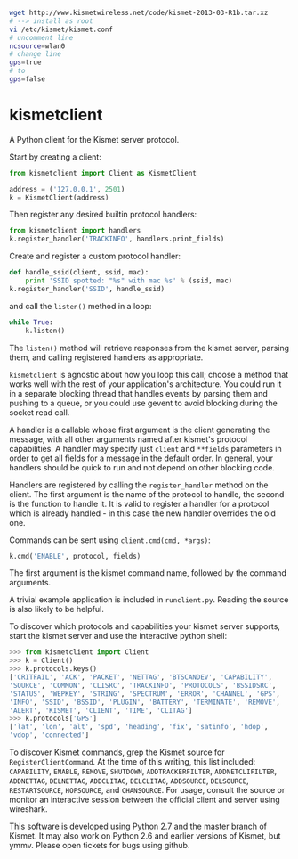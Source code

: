 ```bash
wget http://www.kismetwireless.net/code/kismet-2013-03-R1b.tar.xz
# --> install as root
vi /etc/kismet/kismet.conf
# uncomment line 
ncsource=wlan0
# change line
gps=true
# to
gps=false
```

kismetclient
============

A Python client for the Kismet server protocol.

Start by creating a client:

```python
from kismetclient import Client as KismetClient

address = ('127.0.0.1', 2501)
k = KismetClient(address)
```

Then register any desired builtin protocol handlers:

```python
from kismetclient import handlers
k.register_handler('TRACKINFO', handlers.print_fields)
```

Create and register a custom protocol handler:

```python
def handle_ssid(client, ssid, mac):
    print 'SSID spotted: "%s" with mac %s' % (ssid, mac)
k.register_handler('SSID', handle_ssid)
```

and call the `listen()` method in a loop:

```python
while True:
    k.listen()
```

The `listen()` method will retrieve responses from the kismet server,
parsing them, and calling registered handlers as appropriate.

`kismetclient` is agnostic about how you loop this call; choose a
method that works well with the rest of your application's
architecture. You could run it in a separate blocking thread that
handles events by parsing them and pushing to a queue, or you could
use gevent to avoid blocking during the socket read call.

A handler is a callable whose first argument is the client generating
the message, with all other arguments named after kismet's protocol
capabilities.  A handler may specify just `client` and `**fields`
parameters in order to get all fields for a message in the default
order.  In general, your handlers should be quick to run and not
depend on other blocking code.

Handlers are registered by calling the `register_handler` method on
the client. The first argument is the name of the protocol to handle,
the second is the function to handle it. It is valid to register a
handler for a protocol which is already handled - in this case the new
handler overrides the old one.

Commands can be sent using `client.cmd(cmd, *args)`:

```python
k.cmd('ENABLE', protocol, fields)
```

The first argument is the kismet command name, followed by the
command arguments.

A trivial example application is included in `runclient.py`. Reading
the source is also likely to be helpful.

To discover which protocols and capabilities your kismet server
supports, start the kismet server and use the interactive python
shell:

```python
>>> from kismetclient import Client
>>> k = Client()
>>> k.protocols.keys()
['CRITFAIL', 'ACK', 'PACKET', 'NETTAG', 'BTSCANDEV', 'CAPABILITY',
'SOURCE', 'COMMON', 'CLISRC', 'TRACKINFO', 'PROTOCOLS', 'BSSIDSRC',
'STATUS', 'WEPKEY', 'STRING', 'SPECTRUM', 'ERROR', 'CHANNEL', 'GPS',
'INFO', 'SSID', 'BSSID', 'PLUGIN', 'BATTERY', 'TERMINATE', 'REMOVE',
'ALERT', 'KISMET', 'CLIENT', 'TIME', 'CLITAG']
>>> k.protocols['GPS']
['lat', 'lon', 'alt', 'spd', 'heading', 'fix', 'satinfo', 'hdop',
'vdop', 'connected']
```

To discover Kismet commands, grep the Kismet source for
`RegisterClientCommand`. At the time of this writing, this list
included: `CAPABILITY`, `ENABLE`, `REMOVE`, `SHUTDOWN`,
`ADDTRACKERFILTER`, `ADDNETCLIFILTER`, `ADDNETTAG`, `DELNETTAG`,
`ADDCLITAG`, `DELCLITAG`, `ADDSOURCE`, `DELSOURCE`, `RESTARTSOURCE`,
`HOPSOURCE`, and `CHANSOURCE`. For usage, consult the source or monitor an
interactive session between the official client and server using
wireshark.

This software is developed using Python 2.7 and the master branch of
Kismet. It may also work on Python 2.6 and earlier versions of Kismet,
but ymmv. Please open tickets for bugs using github.
